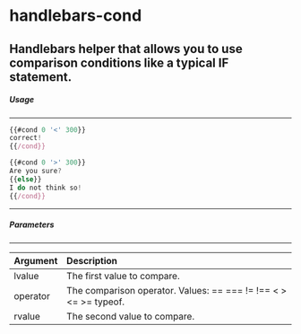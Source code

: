 # handlebars-cond

Handlebars helper that allows you to use comparison conditions like a typical IF statement.
---
##### Usage
---
```javascript
{{#cond 0 '<' 300}}
correct!
{{/cond}}
```

```javascript
{{#cond 0 '>' 300}}
Are you sure?
{{else}}
I do not think so!
{{/cond}}
```

---
##### Parameters
---
| Argument | Description  |
|:----------|:------------|
| lvalue    | The first value to compare.|
| operator  | The comparison operator. Values: == === != !== < > <= >= typeof. |
| rvalue    | The second value to compare.
